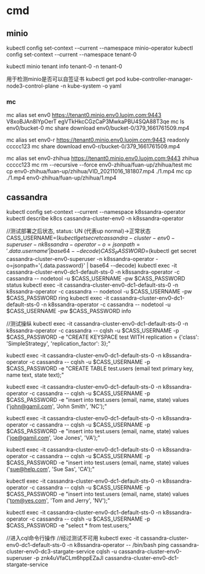 
# cmd


## minio 

kubectl config set-context --current --namespace minio-operator
kubectl config set-context --current --namespace tenant-0

kubectl minio tenant  info tenant-0 -n tenant-0

用于检测minio是否可以自签证书
kubectl get pod kube-controller-manager-node3-control-plane -n kube-system -o yaml

### mc

 mc alias set env0 https://tenant0.minio.env0.luojm.com:9443 V8xoBJAn8IYpOerT egVTkHkcCGzCaP3MwkaPBU4SQA88T3qe
 mc ls env0/bucket-0
 mc share download env0/bucket-0/379_1661761509.mp4

 mc alias set env0-r https://tenant0.minio.env0.luojm.com:9443 readonly ccccc123
 mc share download env0-r/bucket-0/379_1661761509.mp4


mc alias set env0-zhihua https://tenant0.minio.env0.luojm.com:9443 zhihua ccccc123
mc rm --recursive --force env0-zhihua/fuan-up/zhihua/test
mc cp env0-zhihua/fuan-up/zhihua/VID_20211016_181807.mp4 ./1.mp4
mc cp ./1.mp4 env0-zhihua/fuan-up/zhihua/1.mp4


## cassandra

kubectl config set-context --current --namespace k8ssandra-operator
kubectl describe k8cs cassandra-cluster-env0 -n k8ssandra-operator

//测试部署之后状态, status: UN (代表up normal)->正常状态
CASS_USERNAME=$(kubectl get secret cassandra-cluster-env0-superuser -n k8ssandra-operator -o=jsonpath='{.data.username}' | base64 --decode)
CASS_PASSWORD=$(kubectl get secret cassandra-cluster-env0-superuser -n k8ssandra-operator -o=jsonpath='{.data.password}' | base64 --decode)
kubectl exec -it cassandra-cluster-env0-dc1-default-sts-0 -n k8ssandra-operator -c cassandra -- nodetool -u $CASS_USERNAME -pw $CASS_PASSWORD status
kubectl exec -it cassandra-cluster-env0-dc1-default-sts-0 -n k8ssandra-operator -c cassandra -- nodetool -u $CASS_USERNAME -pw $CASS_PASSWORD ring
kubectl exec -it cassandra-cluster-env0-dc1-default-sts-0 -n k8ssandra-operator -c cassandra -- nodetool -u $CASS_USERNAME -pw $CASS_PASSWORD info

//测试操纵
kubectl exec -it cassandra-cluster-env0-dc1-default-sts-0 -n k8ssandra-operator -c cassandra -- cqlsh -u $CASS_USERNAME -p $CASS_PASSWORD -e "CREATE KEYSPACE test WITH replication = {'class': 'SimpleStrategy', 'replication_factor': 3};"

kubectl exec -it cassandra-cluster-env0-dc1-default-sts-0 -n k8ssandra-operator -c cassandra -- cqlsh -u $CASS_USERNAME -p $CASS_PASSWORD  -e "CREATE TABLE test.users (email text primary key, name text, state text);"

kubectl exec -it cassandra-cluster-env0-dc1-default-sts-0 -n k8ssandra-operator -c cassandra -- cqlsh -u $CASS_USERNAME -p $CASS_PASSWORD -e "insert into test.users (email, name, state) values ('john@gamil.com', 'John Smith', 'NC');"

kubectl exec -it cassandra-cluster-env0-dc1-default-sts-0 -n k8ssandra-operator -c cassandra -- cqlsh -u $CASS_USERNAME -p $CASS_PASSWORD -e "insert into test.users (email, name, state) values ('joe@gamil.com', 'Joe Jones', 'VA');"

kubectl exec -it cassandra-cluster-env0-dc1-default-sts-0 -n k8ssandra-operator -c cassandra -- cqlsh -u $CASS_USERNAME -p $CASS_PASSWORD -e "insert into test.users (email, name, state) values ('sue@help.com', 'Sue Sas', 'CA');"

kubectl exec -it cassandra-cluster-env0-dc1-default-sts-0 -n k8ssandra-operator -c cassandra -- cqlsh -u $CASS_USERNAME -p $CASS_PASSWORD -e "insert into test.users (email, name, state) values ('tom@yes.com', 'Tom and Jerry', 'NV');"

kubectl exec -it cassandra-cluster-env0-dc1-default-sts-0 -n k8ssandra-operator -c cassandra -- cqlsh -u $CASS_USERNAME -p $CASS_PASSWORD -e "select * from test.users;"

//进入cql命令行操作
//经过测试不可用
kubectl exec -it cassandra-cluster-env0-dc1-default-sts-0 -n k8ssandra-operator -- /bin/bash
ping cassandra-cluster-env0-dc3-stargate-service
cqlsh -u cassandra-cluster-env0-superuser -p znk4uVfaCLm6hppEZaJl cassandra-cluster-env0-dc1-stargate-service